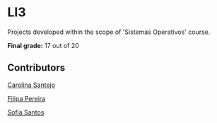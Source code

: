 # LI3

Projects developed within the scope of 'Sistemas Operativos' course.

**Final grade:** 17 out of 20

## Contributors
[Carolina Santejo](https://github.com/CarolinaSantejo)

[Filipa Pereira](https://github.com/FilipaPereira00)

[Sofia Santos](https://github.com/RisingFisan)
